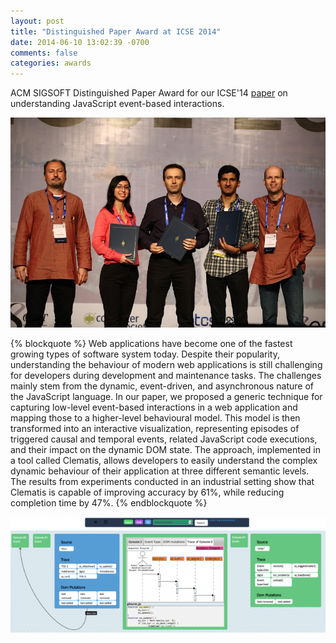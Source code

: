```yaml
---
layout: post
title: "Distinguished Paper Award at ICSE 2014"
date: 2014-06-10 13:02:39 -0700
comments: false
categories: awards
---
```



ACM SIGSOFT Distinguished Paper Award for our ICSE'14 [paper](http://salt.ece.ubc.ca/publications/saba_clematis.html) on understanding JavaScript event-based interactions. 

![ICSE 2014 Award](/images/icse14award3.JPG "Awards Ceremony at ICSE 2014")

{% blockquote %} 
Web applications have become one of the fastest growing types of software system today. Despite their popularity, understanding the behaviour of modern web applications is still challenging for developers during development and maintenance tasks. The challenges mainly stem from the dynamic, event-driven, and asynchronous nature of the JavaScript language.
In our paper, we proposed a generic technique for capturing low-level event-based interactions in a web application and mapping those to a higher-level behavioural model. This model is then transformed into an interactive visualization, representing episodes of triggered causal and temporal events, related JavaScript code executions, and their impact on the dynamic DOM state. The approach, implemented in a tool called Clematis, allows developers to easily understand the complex dynamic behaviour of their application at three different semantic levels. The results from experiments conducted in an industrial setting show that Clematis is capable of improving accuracy by 61%, while reducing completion time by 47%.
{% endblockquote %}

<img src="/images/clematis.png" align="middle"/>
